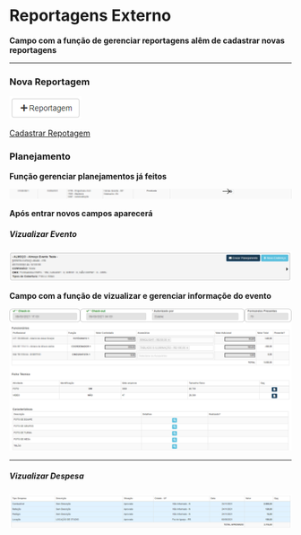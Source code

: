 # Reportagens Externo
**Campo com a função de gerenciar reportagens alêm de cadastrar novas reportagens**
***

### **Nova Reportagem**

![](../../../img/novaReportagem.png)

[Cadastrar Repotagem](https://rfsolutionit.github.io/myphotos/pages/gerenciamento/operacional/reportagens.html#nova-reportagem)

### **Planejamento**
**Função gerenciar planejamentos já feitos**

![](../../../img/planejamento2.png)

**Após entrar novos campos aparecerá**

##### **Vizualizar Evento**

![](../../../img/eventoSla.png)

**Campo com a função de vizualizar e gerenciar informaçõe do evento**

![](../../../img/vizuEvento.png)
***

##### **Vizualizar Despesa**

![](../../../img/vizuDespesa.png)